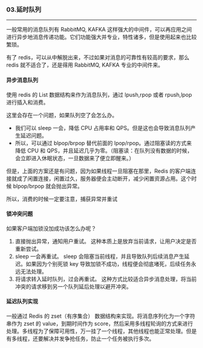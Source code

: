 ### 03.延时队列
---

一般常用的消息队列有 RabbitMQ, KAFKA 这样强大的中间件，可以再应用之间进行异步地消息传递功能。它们功能强大并专业，特性诸多，但是使用起来也比较繁琐。

有了 redis，可以从中解脱出来，不过如果对消息的可靠性有较高的要求，那么 redis 就不适合了，还是得用 RabbitMQ, KAFKA 专业的中间件来。

#### 异步消息队列
使用 redis 的 List 数据结构来作为消息队列，通过 lpush,rpop 或者 rpush,lpop 进行插入和消费。

这里会存在一个问题，如果队列空了会怎么办。
* 我们可以 sleep 一会，降低 CPU 占用率和 QPS。但是这也会导致消息队列产生延迟问题。
* 所以，可以通过 blpop/brpop 替代前面的 lpop/rpop。通过阻塞读的方式来降低 CPU 和 QPS，并且延迟几乎为零。（阻塞读：在队列没有数据的时候，会立即进入休眠状态，一旦数据来了便立即醒来。）

但是，上面的方案还是有问题，因为如果线程一旦阻塞在那里，Redis 的客户端连接就成了闲置连接，闲置过久，服务器便会主动断开，减少闲置资源占用。这个时候 blpop/brpop 就会抛出异常。

所以，消费的时候一定要注意，捕获异常并重试

#### 锁冲突问题
如果客户端加锁没加成功该怎么办呢？
1. 直接抛出异常，通知用户重试。
    这种本质上是放弃当前请求，让用户决定是否重新尝试。
2. sleep 一会再重试。
    sleep 会阻塞当前线程，并且导致队列后续消息产生延迟。如果因为个别死锁 key 导致加锁不成功，线程便会彻底堵死，后续任务永远无法处理。
3. 将请求转入延时队列，过会再重试。
    这种方式比较适合异步消息处理，将当前冲突的请求移到另一个队列延后处理以避开冲突。
    
#### 延迟队列实现
一般通过 Redis 的 zset（有序集合） 数据结构来实现。将消息序列化为一个字符串作为 zset 的 value，到期时间作为 score，然后采用多线程轮询的方式来进行处理。多线程为了保障可用性，万一挂了一个线程，其他线程也能正常处理。但是有多线程，还要解决并发争抢任务，防止一个任务被执行多次。
